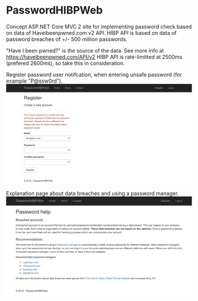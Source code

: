 # PasswordHIBPWeb
Concept ASP.NET Core MVC 2 site for implementing password check based on data of Haveibeenpwned.com v2 API. HIBP API is based on data of password breaches of +/- 500 million passwords.

"Have I been pwned?" is the source of the data. See more info at https://haveibeenpwned.com/API/v2
HIBP API is rate-limitted at 2500ms (prefered 2600ms), so take this in consideration.

Register password user notifcation, when entering unsafe password (for example "P@ssw0rd").
![Register error](https://github.com/ArmindoMaurits/PasswordHIBPWeb/blob/master/PasswordHIBPWeb/wwwroot/images/register_error.jpg?raw=true "Register error with password warning")

Explanation page about data breaches and using a password manager.
![Password help](https://raw.githubusercontent.com/ArmindoMaurits/PasswordHIBPWeb/master/PasswordHIBPWeb/wwwroot/images/password_help.jpg?raw=true "Password help")

